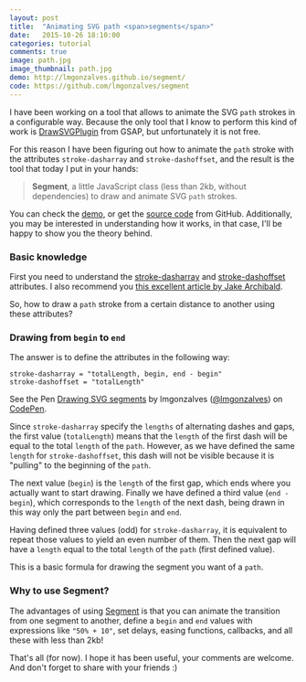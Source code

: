 ```yaml
---
layout: post
title:  "Animating SVG path <span>segments</span>"
date:   2015-10-26 18:10:00
categories: tutorial
comments: true
image: path.jpg
image_thumbnail: path.jpg
demo: http://lmgonzalves.github.io/segment/
code: https://github.com/lmgonzalves/segment
---
```


I have been working on a tool that allows to animate the SVG `path` strokes in a configurable way. Because the only tool that
I know to perform this kind of work is [DrawSVGPlugin](http://greensock.com/docs/#/HTML5/GSAP/Plugins/DrawSVGPlugin/) from
GSAP, but unfortunately it is not free.

For this reason I have been figuring out how to animate the `path` stroke with the attributes `stroke-dasharray` and
`stroke-dashoffset`, and the result is the tool that today I put in your hands:

<!--more-->

> **Segment**, a little JavaScript class (less than 2kb, without dependencies) to draw and animate SVG `path` strokes.

You can check the [demo](http://lmgonzalves.github.io/segment/), or get the [source code](https://github.com/lmgonzalves/segment)
from GitHub. Additionally, you may be interested in understanding how it works, in that case, I'll be happy to show you the theory behind.

### Basic knowledge

First you need to understand the [stroke-dasharray](https://developer.mozilla.org/en/docs/Web/SVG/Attribute/stroke-dasharray)
and [stroke-dashoffset](https://developer.mozilla.org/en/docs/Web/SVG/Attribute/stroke-dashoffset) attributes.
I also recommend you [this excellent article by Jake Archibald](https://jakearchibald.com/2013/animated-line-drawing-svg/).

So, how to draw a `path` stroke from a certain distance to another using these attributes?

### Drawing from `begin` to `end`

The answer is to define the attributes in the following way:

```
stroke-dasharray = "totalLength, begin, end - begin"
stroke-dashoffset = "totalLength"
```

<p data-height="310" data-theme-id="0" data-slug-hash="qOoVyZ" data-default-tab="result" data-user="lmgonzalves" class='codepen'>See the Pen <a href='http://codepen.io/lmgonzalves/pen/qOoVyZ/'>Drawing SVG segments</a> by lmgonzalves (<a href='http://codepen.io/lmgonzalves'>@lmgonzalves</a>) on <a href='http://codepen.io'>CodePen</a>.</p>
<script async src="//assets.codepen.io/assets/embed/ei.js"></script>

Since `stroke-dasharray` specify the `lengths` of alternating dashes and gaps, the first value (`totalLength`) means
that the `length` of the first dash will be equal to the total `length` of the `path`. However, as we have defined the
same `length` for `stroke-dashoffset`, this dash will not be visible because it is "pulling" to the beginning of the `path`.

The next value (`begin`) is the `length` of the first gap, which ends where you actually want to start drawing. Finally we have
defined a third value (`end - begin`), which corresponds to the `length` of the next dash, being drawn in this way only
the part between `begin` and `end`.

Having defined three values (odd) for `stroke-dasharray`, it is equivalent to repeat
those values to yield an even number of them. Then the next gap will have a `length` equal to the total `length` of the
`path` (first defined value).

This is a basic formula for drawing the segment you want of a `path`.

### Why to use Segment?

The advantages of using [Segment](https://github.com/lmgonzalves/segment) is that you can animate the transition from one
segment to another, define a `begin` and `end` values with expressions like `"50% + 10"`, set delays, easing functions,
callbacks, and all these with less than 2kb!

That's all (for now). I hope it has been useful, your comments are welcome. And don't forget to share with your friends :)
